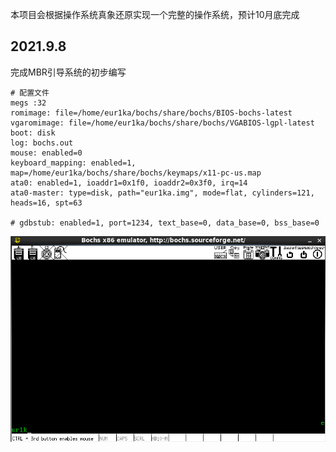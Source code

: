 本项目会根据操作系统真象还原实现一个完整的操作系统，预计10月底完成

## 2021.9.8

完成MBR引导系统的初步编写

```
# 配置文件
megs :32
romimage: file=/home/eur1ka/bochs/share/bochs/BIOS-bochs-latest
vgaromimage: file=/home/eur1ka/bochs/share/bochs/VGABIOS-lgpl-latest
boot: disk
log: bochs.out
mouse: enabled=0
keyboard_mapping: enabled=1, map=/home/eur1ka/bochs/share/bochs/keymaps/x11-pc-us.map
ata0: enabled=1, ioaddr1=0x1f0, ioaddr2=0x3f0, irq=14
ata0-master: type=disk, path="eur1ka.img", mode=flat, cylinders=121, heads=16, spt=63

# gdbstub: enabled=1, port=1234, text_base=0, data_base=0, bss_base=0
```

![](MBR.png)
